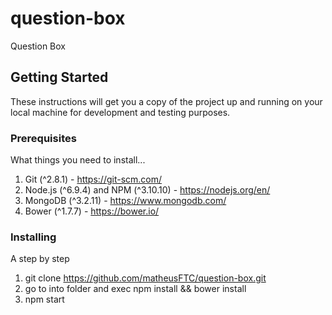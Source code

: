 # question-box
Question Box

## Getting Started

These instructions will get you a copy of the project up and running on your local machine for development and testing purposes.

### Prerequisites

What things you need to install...

1. Git (^2.8.1) - https://git-scm.com/
2. Node.js (^6.9.4) and NPM (^3.10.10) - https://nodejs.org/en/
3. MongoDB (^3.2.11) - https://www.mongodb.com/
4. Bower (^1.7.7) - https://bower.io/

### Installing

A step by step

1. git clone https://github.com/matheusFTC/question-box.git
2. go to into folder and exec npm install && bower install
3. npm start